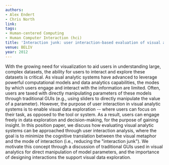 ```yaml
---
authors:
- Alex Endert
- Chris North
link:
tags:
- Human-centered Computing
- Human Computer Interaction (hci)
title: 'Interaction junk: user interaction-based evaluation of visual analytic systems.'
venue: BELIV
year: 2012
---
```

With the growing need for visualization to aid users in understanding large, complex datasets, the ability for users to interact and explore these datasets is critical. As visual analytic systems have advanced to leverage powerful computational models and data analytics capabilities, the modes by which users engage and interact with the information are limited. Often, users are taxed with directly manipulating parameters of these models through traditional GUIs (e.g., using sliders to directly manipulate the value of a parameter). However, the purpose of user interaction in visual analytic systems is to enable visual data exploration -- where users can focus on their task, as opposed to the tool or system. As a result, users can engage freely in data exploration and decision-making, for the purpose of gaining insight. In this position paper, we discuss how evaluating visual analytic systems can be approached through user interaction analysis, where the goal is to minimize the cognitive translation between the visual metaphor and the mode of interaction (i.e., reducing the "interaction junk"). We motivate this concept through a discussion of traditional GUIs used in visual analytics for direct manipulation of model parameters, and the importance of designing interactions the support visual data exploration.